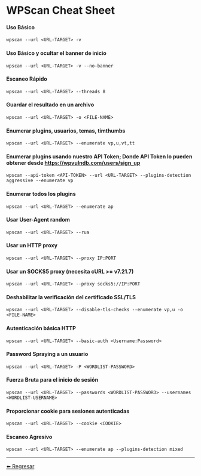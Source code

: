 # WPScan Cheat Sheet

#### Uso Básico
```
wpscan --url <URL-TARGET> -v
```

#### Uso Básico y ocultar el banner de inicio
```
wpscan --url <URL-TARGET> -v --no-banner
```

#### Escaneo Rápido
```
wpscan --url <URL-TARGET> --threads 8
```

#### Guardar el resultado en un archivo
```
wpscan --url <URL-TARGET> -o <FILE-NAME>
```

#### Enumerar plugins, usuarios, temas, timthumbs
```
wpscan --url <URL-TARGET> --enumerate vp,u,vt,tt
```

#### Enumerar plugins usando nuestro API Token; Donde API Token lo pueden obtener desde https://wpvulndb.com/users/sign_up
```
wpscan --api-token <API-TOKEN> --url <URL-TARGET> --plugins-detection aggressive --enumerate vp
```

#### Enumerar todos los plugins
```
wpscan --url <URL-TARGET> --enumerate ap
```

#### Usar User-Agent random
```
wpscan --url <URL-TARGET> --rua
```

#### Usar un HTTP proxy
```
wpscan --url <URL-TARGET> --proxy IP:PORT
```

#### Usar un SOCKS5 proxy (necesita cURL >= v7.21.7)
```
wpscan --url <URL-TARGET> --proxy socks5://IP:PORT
```

#### Deshabilitar la verificación del certificado SSL/TLS 
```
wpscan --url <URL-TARGET> --disable-tls-checks --enumerate vp,u -o <FILE-NAME>
```

#### Autenticación básica HTTP 
```
wpscan --url <URL-TARGET> --basic-auth <Username:Password>
```

#### Password Spraying a un usuario
```
wpscan --url <URL-TARGET> -P <WORDLIST-PASSWORD>
```

#### Fuerza Bruta para el inicio de sesión
```
wpscan --url <URL-TARGET> --passwords <WORDLIST-PASSWORD> --usernames <WORDLIST-USERNAME>
```

#### Proporcionar cookie para sesiones autenticadas
```
wpscan --url <URL-TARGET> --cookie <COOKIE>
```

#### Escaneo Agresivo
```
wpscan --url <URL-TARGET> --enumerate ap --plugins-detection mixed
```

---

[:arrow_left: Regresar](https://github.com/m4lal0/cheatsheets)